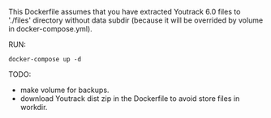 This Dockerfile assumes that you have extracted Youtrack 6.0 files to './files' directory without data subdir (because it will be overrided by volume in docker-compose.yml).

RUN:

    docker-compose up -d

TODO:
  - make volume for backups.
  - download Youtrack dist zip in the Dockerfile to avoid store files in workdir.
  
